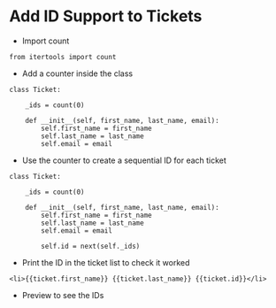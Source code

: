 # Add ID Support to Tickets


- Import count

```
from itertools import count
```

- Add a counter inside the class

```
class Ticket:

    _ids = count(0)

    def __init__(self, first_name, last_name, email):
        self.first_name = first_name
        self.last_name = last_name
        self.email = email
```

- Use the counter to create a sequential ID for each ticket

```
class Ticket:

    _ids = count(0)

    def __init__(self, first_name, last_name, email):
        self.first_name = first_name
        self.last_name = last_name
        self.email = email

        self.id = next(self._ids)
```

- Print the ID in the ticket list to check it worked

```
<li>{{ticket.first_name}} {{ticket.last_name}} {{ticket.id}}</li>
```

- Preview to see the IDs

